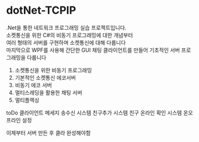 # dotNet-TCPIP
.Net을 통한 네트워크 프로그래밍 실습 프로젝트입니다.  
소켓통신을 위한 C#의 비동기 프로그래밍에 대한 개념부터  
여러 형태의 서버를 구현하며 소켓통신에 대해 다룹니다  
마지막으로 WPF를 사용해 간단한 GUI 채팅 클라이언트를 만들어 기초적인 서버 프로그래밍을 다룹니다

1. 소켓통신을 위한 비동기 프로그래밍
2. 기본적인 소켓통신 에코서버 
3. 비동기 에코 서버
4. 멀티스레딩을 활용한 채팅 서버
5. 멀티플렉싱


toDo
클라이언트 메세지 송수신 시스템 
친구추가 시스템
친구 온라인 확인 시스템
온오프라인 설정

이제부터 서버 만든 후 클라 완성해야함